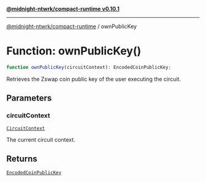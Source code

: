 [**@midnight-ntwrk/compact-runtime v0.10.1**](../README.md)

***

[@midnight-ntwrk/compact-runtime](../globals.md) / ownPublicKey

# Function: ownPublicKey()

```ts
function ownPublicKey(circuitContext): EncodedCoinPublicKey;
```

Retrieves the Zswap coin public key of the user executing the circuit.

## Parameters

### circuitContext

[`CircuitContext`](../interfaces/CircuitContext.md)

The current circuit context.

## Returns

[`EncodedCoinPublicKey`](../interfaces/EncodedCoinPublicKey.md)
